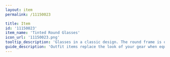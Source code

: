 ```yaml
---
layout: item
permalink: /11150023

title: Item
id: '11150023'
item_name: 'Tinted Round Glasses'
icon_url: '11150023.png'
tooltip_description: 'Glasses in a classic design. The round frame is quite charming.'
guide_description: 'Outfit items replace the look of your gear when equipped.'
---
```

